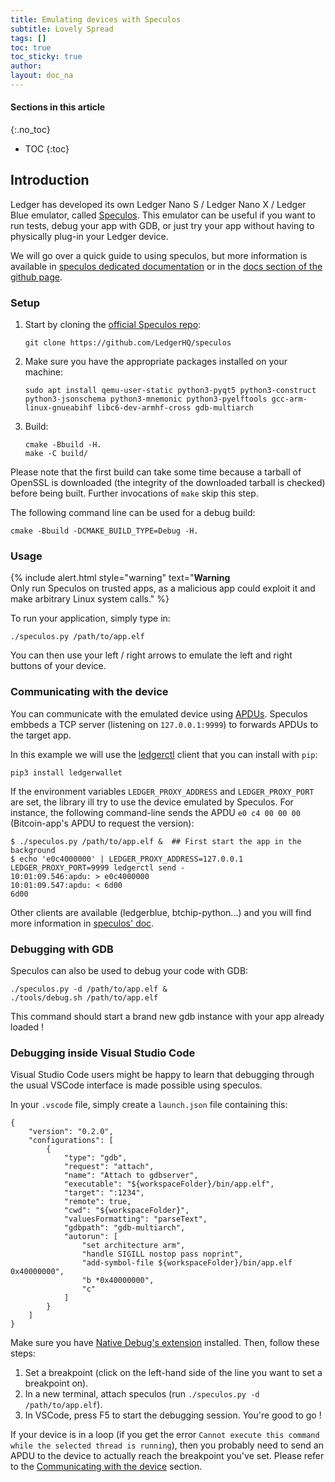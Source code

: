 ```yaml
---
title: Emulating devices with Speculos
subtitle: Lovely Spread
tags: []
toc: true
toc_sticky: true
author:
layout: doc_na
---
```


#### Sections in this article
{:.no_toc}
* TOC
{:toc}

## Introduction

Ledger has developed its own Ledger Nano S / Ledger Nano X / Ledger Blue emulator, called [Speculos](https://github.com/LedgerHQ/speculos). This emulator can be useful if you want to run tests, debug your app with GDB, or just try your app without having to physically plug-in your Ledger device.

We will go over a quick guide to using speculos, but more information is available in [speculos dedicated documentation](https://speculos.ledger.com/) or in the [docs section of the github page](https://github.com/LedgerHQ/speculos/tree/master/doc).

### Setup

1.  Start by cloning the [official Speculos repo](https://github.com/LedgerHQ/speculos):

        git clone https://github.com/LedgerHQ/speculos

1.  Make sure you have the appropriate packages installed on your machine:

        sudo apt install qemu-user-static python3-pyqt5 python3-construct python3-jsonschema python3-mnemonic python3-pyelftools gcc-arm-linux-gnueabihf libc6-dev-armhf-cross gdb-multiarch

1.  Build:

        cmake -Bbuild -H.
        make -C build/

Please note that the first build can take some time because a tarball of OpenSSL is downloaded (the integrity of the downloaded tarball is checked) before being built. Further invocations of `make` skip this step.

The following command line can be used for a debug build:

    cmake -Bbuild -DCMAKE_BUILD_TYPE=Debug -H.

### Usage

<!--  -->
{% include alert.html style="warning" text="<b>Warning</b><br>Only run Speculos on trusted apps, as a malicious app could exploit it and make arbitrary Linux system calls." %}
<!--  -->

To run your application, simply type in:

    ./speculos.py /path/to/app.elf

You can then use your left / right arrows to emulate the left and right buttons of your device.

### Communicating with the device

You can communicate with the emulated device using [APDUs](https://en.wikipedia.org/wiki/Smart_card_application_protocol_data_unit). Speculos embbeds a TCP server (listening on `127.0.0.1:9999`) to forwards APDUs to the target app.

In this example we will use the [ledgerctl](https://github.com/LedgerHQ/ledgerctl) client that you can install with `pip`:

    pip3 install ledgerwallet

If the environment variables `LEDGER_PROXY_ADDRESS` and `LEDGER_PROXY_PORT` are set, the library ill try to use the device emulated by Speculos. For instance, the following command-line sends the APDU `e0 c4 00 00 00` (Bitcoin-app's APDU to request the version):

    $ ./speculos.py /path/to/app.elf &  ## First start the app in the background
    $ echo 'e0c4000000' | LEDGER_PROXY_ADDRESS=127.0.0.1 LEDGER_PROXY_PORT=9999 ledgerctl send -
    10:01:09.546:apdu: > e0c4000000
    10:01:09.547:apdu: < 6d00
    6d00

Other clients are available (ledgerblue, btchip-python...) and you will find more information in [speculos' doc](https://github.com/LedgerHQ/speculos/blob/master/doc/usage.md#clients).

### Debugging with GDB

Speculos can also be used to debug your code with GDB:

    ./speculos.py -d /path/to/app.elf &
    ./tools/debug.sh /path/to/app.elf

This command should start a brand new gdb instance with your app already loaded !

### Debugging inside Visual Studio Code

Visual Studio Code users might be happy to learn that debugging through the usual VSCode interface is made possible using speculos.

In your `.vscode` file, simply create a `launch.json` file containing
this:

    {
        "version": "0.2.0",
        "configurations": [
            {
                "type": "gdb",
                "request": "attach",
                "name": "Attach to gdbserver",
                "executable": "${workspaceFolder}/bin/app.elf",
                "target": ":1234",
                "remote": true,
                "cwd": "${workspaceFolder}",
                "valuesFormatting": "parseText",
                "gdbpath": "gdb-multiarch",
                "autorun": [
                    "set architecture arm",
                    "handle SIGILL nostop pass noprint",
                    "add-symbol-file ${workspaceFolder}/bin/app.elf 0x40000000",
                    "b *0x40000000",
                    "c"
                ]
            }
        ]
    }

Make sure you have [Native Debug's extension](https://marketplace.visualstudio.com/items?itemName=webfreak.debug) installed. Then, follow these steps:

1.  Set a breakpoint (click on the left-hand side of the line you want to set a breakpoint on).
1.  In a new terminal, attach speculos (run `./speculos.py -d /path/to/app.elf`).
1.  In VSCode, press F5 to start the debugging session. You're good to go !

If your device is in a loop (if you get the error `Cannot execute this command while the selected thread is running`), then you probably need to send an APDU to the device to actually reach the breakpoint you've set. Please refer to the [Communicating with the device](#communicating-with-the-device) section.

